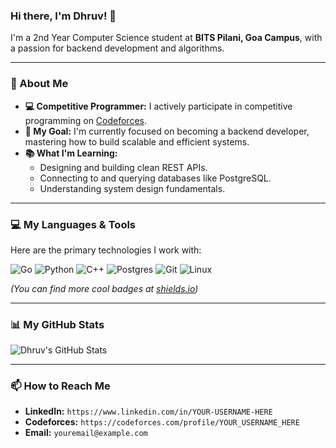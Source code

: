 ### Hi there, I'm Dhruv! 👋

I'm a 2nd Year Computer Science student at **BITS Pilani, Goa Campus**, with a passion for backend development and algorithms.

---

### 🚀 About Me

* **💻 Competitive Programmer:** I actively participate in competitive programming on [Codeforces](https://codeforces.com/profile/YOUR_USERNAME_HERE).
* **🌱 My Goal:** I'm currently focused on becoming a backend developer, mastering how to build scalable and efficient systems.
* **📚 What I'm Learning:**
    * Designing and building clean REST APIs.
    * Connecting to and querying databases like PostgreSQL.
    * Understanding system design fundamentals.

---

### 💻 My Languages & Tools

Here are the primary technologies I work with:

![Go](https://img.shields.io/badge/go-%2300ADD8.svg?style=for-the-badge&logo=go&logoColor=white)
![Python](https://img.shields.io/badge/python-3776AB?style=for-the-badge&logo=python&logoColor=white)
![C++](https://img.shields.io/badge/c++-%2300599C.svg?style=for-the-badge&logo=c%2B%2B&logoColor=white)
![Postgres](https://img.shields.io/badge/postgresql-%23316192.svg?style=for-the-badge&logo=postgresql&logoColor=white)
![Git](https://img.shields.io/badge/git-%23F05033.svg?style=for-the-badge&logo=git&logoColor=white)
![Linux](https://img.shields.io/badge/Linux-FCC624?style=for-the-badge&logo=linux&logoColor=black)

*(You can find more cool badges at [shields.io](https://shields.io/))*

---

### 📊 My GitHub Stats

![Dhruv's GitHub Stats](https://github-readme-stats.vercel.app/api?username=dhruvshah75&show_icons=true&theme=tokyonight)

---

### 📫 How to Reach Me

* **LinkedIn:** `https://www.linkedin.com/in/YOUR-USERNAME-HERE`
* **Codeforces:** `https://codeforces.com/profile/YOUR_USERNAME_HERE`
* **Email:** `youremail@example.com`
